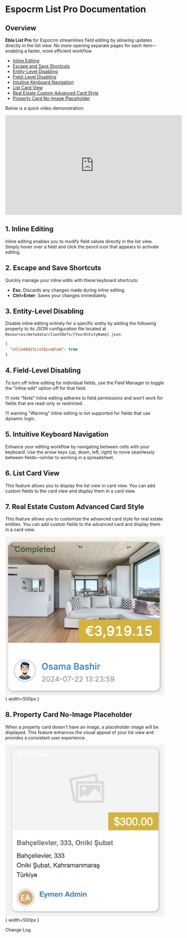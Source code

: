 # Espocrm List Pro Documentation <a href="https://www.eblasoft.com.tr/espocrm-extension-page/ebla-list-pro" target="_blank" id="ext-version" data-id="65eab79bd308f0633"></a>

## Overview
**Ebla List Pro** for Espocrm streamlines field editing by allowing updates directly in the list view. No more opening separate pages for each item—enabling a faster, more efficient workflow.

- [Inline Editing](#1-inline-editing)
- [Escape and Save Shortcuts](#2-escape-and-save-shortcuts)
- [Entity-Level Disabling](#3-entity-level-disabling)
- [Field-Level Disabling](#4-field-level-disabling)
- [Intuitive Keyboard Navigation](#5-intuitive-keyboard-navigation)
- [List Card View](#6-list-card-view)
- [Real Estate Custom Advanced Card Style](#7-real-estate-custom-advanced-card-style)
- [Property Card No-Image Placeholder](#8-property-card-no-image-placeholder)



Below is a quick video demonstration:

<iframe width="560" height="315" src="https://www.youtube.com/embed/4ucBksByszA" title="Eblasoft | Espocrm Shared Filter" frameborder="0" allow="accelerometer; autoplay; clipboard-write; encrypted-media; gyroscope; picture-in-picture; web-share" referrerpolicy="strict-origin-when-cross-origin" allowfullscreen></iframe>

## 1. Inline Editing

Inline editing enables you to modify field values directly in the list view. Simply hover over a field and click the pencil icon that appears to activate editing.

<!-- Placeholder for inline editing screenshot -->
<!-- Screenshot suggestion: Display a list view with one field highlighted on hover showing the pencil icon -->

## 2. Escape and Save Shortcuts

Quickly manage your inline edits with these keyboard shortcuts:

- **Esc**: Discards any changes made during inline editing.
- **Ctrl+Enter**: Saves your changes immediately.

<!-- Placeholder for keyboard shortcuts screenshot -->
<!-- Screenshot suggestion: Show an inline editing state with overlay hints for the "Esc" and "Ctrl+Enter" shortcuts -->

## 3. Entity-Level Disabling

Disable inline editing entirely for a specific entity by adding the following property to its JSON configuration file located at `Resources/metadata/clientDefs/{YourEntityName}.json`:

```json
{
  "inlineEditListDisabled": true
}
```
## 4. Field-Level Disabling
To turn off inline editing for individual fields, use the Field Manager to toggle the "inline edit" option off for that field.

<!-- Placeholder for field-level disabling screenshot --> <!-- Screenshot suggestion: Show the Field Manager interface with the inline edit option disabled for a specific field -->
!!! note "Note" Inline editing adheres to field permissions and won’t work for fields that are read-only or restricted.

!!! warning "Warning" Inline editing is not supported for fields that use dynamic logic.

## 5. Intuitive Keyboard Navigation
Enhance your editing workflow by navigating between cells with your keyboard. Use the arrow keys (up, down, left, right) to move seamlessly between fields—similar to working in a spreadsheet.

<!-- Placeholder for keyboard navigation screenshot --> <!-- Screenshot suggestion: Illustrate a focused cell in the list view with arrows indicating navigation between cells -->

## 6. List Card View
This feature allows you to display the list view in card view. You can add custom fields to the card view and display them in a card view.

## 7. Real Estate Custom Advanced Card Style
This feature allows you to customize the advanced card style for real estate entities. You can add custom fields to the advanced card and display them in a card view.


![Ebla List Pro](../../_static/images/espocrm-extensions/list-pro/espocrm-list-pro-real-estate-custom-advanced-card-style.png){ width=500px }


## 8. Property Card No-Image Placeholder
When a property card doesn't have an image, a placeholder image will be displayed. This feature enhances the visual appeal of your list view and provides a consistent user experience.


![Ebla List Pro](../../_static/images/espocrm-extensions/list-pro/espocrm-list-pro-property-card-no-image-placeholder.png){ width=500px }






Change Log
<div class="change-log-wrapper" data-id="65eab79bd308f0633"></div>